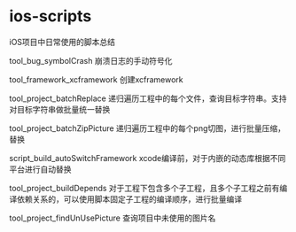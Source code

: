 # ios-scripts
iOS项目中日常使用的脚本总结

tool_bug_symbolCrash
崩溃日志的手动符号化


tool_framework_xcframework
创建xcframework

tool_project_batchReplace
递归遍历工程中的每个文件，查询目标字符串。支持对目标字符串做批量统一替换

tool_project_batchZipPicture
递归遍历工程中的每个png切图，进行批量压缩，替换

script_build_autoSwitchFramework
xcode编译前，对于内嵌的动态库根据不同平台进行自动替换


tool_project_buildDepends
对于工程下包含多个子工程，且多个子工程之前有编译依赖关系的，可以使用脚本固定子工程的编译顺序，进行批量编译


tool_project_findUnUsePicture
查询项目中未使用的图片名